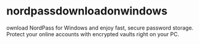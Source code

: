 # nordpassdownloadonwindows
ownload NordPass for Windows and enjoy fast, secure password storage. Protect your online accounts with encrypted vaults right on your PC.

